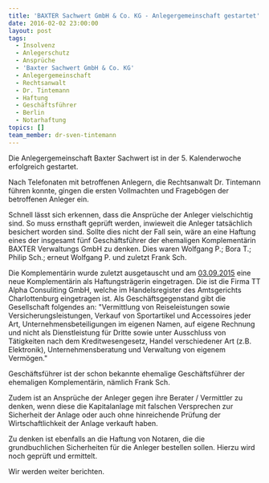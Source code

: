 ```yaml
---
title: 'BAXTER Sachwert GmbH & Co. KG - Anlegergemeinschaft gestartet'
date: 2016-02-02 23:00:00
layout: post
tags:
  - Insolvenz
  - Anlegerschutz
  - Ansprüche
  - 'Baxter Sachwert GmbH & Co. KG'
  - Anlegergemeinschaft
  - Rechtsanwalt
  - Dr. Tintemann
  - Haftung
  - Geschäftsführer
  - Berlin
  - Notarhaftung
topics: []
team_member: dr-sven-tintemann
---
```



Die Anlegergemeinschaft Baxter Sachwert ist in der 5. Kalenderwoche erfolgreich gestartet.

Nach Telefonaten mit betroffenen Anlegern, die Rechtsanwalt Dr. Tintemann führen konnte, gingen die ersten Vollmachten und Fragebögen der betroffenen Anleger ein.

Schnell lässt sich erkennen, dass die Ansprüche der Anleger vielschichtig sind. So muss ernsthaft geprüft werden, inwieweit die Anleger tatsächlich besichert worden sind. Sollte dies nicht der Fall sein, wäre an eine Haftung eines der insgesamt fünf Geschäftsführer der ehemaligen Komplementärin BAXTER Verwaltungs GmbH zu denken. Dies waren Wolfgang P.; Bora T.; Philip Sch.; erneut Wolfgang P. und zuletzt Frank Sch.

Die Komplementärin wurde zuletzt ausgetauscht und am [03.09.2015](tel:03.09.2015) eine neue Komplementärin als Haftungsträgerin eingetragen. Die ist die Firma TT Alpha Consuliting GmbH, welche im Handelsregister des Amtsgerichts Charlottenburg eingetragen ist. Als Geschäftsgegenstand gibt die Gesellschaft folgendes an: "Vermittlung von Reiseleistungen sowie Versicherungsleistungen, Verkauf von Sportartikel und Accessoires jeder Art, Unternehmensbeteiligungen im eigenen Namen, auf eigene Rechnung und nicht als Dienstleistung für Dritte sowie unter Ausschluss von Tätigkeiten nach dem Kreditwesengesetz, Handel verschiedener Art (z.B. Elektronik), Unternehmensberatung und Verwaltung von eigenem Vermögen."

Geschäftsführer ist der schon bekannte ehemalige Geschäftsführer der ehemaligen Komplementärin, nämlich Frank Sch.

Zudem ist an Ansprüche der Anleger gegen ihre Berater / Vermittler zu denken, wenn diese die Kapitalanlage mit falschen Versprechen zur   Sicherheit der Anlage oder auch ohne hinreichende Prüfung der Wirtschaftlichkeit der Anlage verkauft haben.

Zu denken ist ebenfalls an die Haftung von Notaren, die die grundbuchlichen Sicherheiten für die Anleger bestellen sollen. Hierzu wird   noch geprüft und ermittelt.

Wir werden weiter berichten.